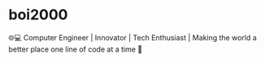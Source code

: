 # boi2000
🌐💻 Computer Engineer | Innovator | Tech Enthusiast | Making the world a better place one line of code at a time 🚀
